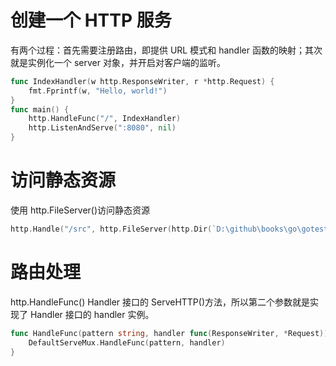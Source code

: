 # 创建一个 HTTP 服务

有两个过程：首先需要注册路由，即提供 URL 模式和 handler 函数的映射；其次就是实例化一个 server 对象，并开启对客户端的监听。

```go
func IndexHandler(w http.ResponseWriter, r *http.Request) {
	fmt.Fprintf(w, "Hello, world!")
}
func main() {
	http.HandleFunc("/", IndexHandler)
	http.ListenAndServe(":8080", nil)
}
```

# 访问静态资源

使用 http.FileServer()访问静态资源

```go
http.Handle("/src", http.FileServer(http.Dir(`D:\github\books\go\gotest\go-notes\基础`)))
```

# 路由处理

http.HandleFunc()
Handler 接口的 ServeHTTP()方法，所以第二个参数就是实现了 Handler 接口的 handler 实例。

```go
func HandleFunc(pattern string, handler func(ResponseWriter, *Request)) {
	DefaultServeMux.HandleFunc(pattern, handler)
}
```
